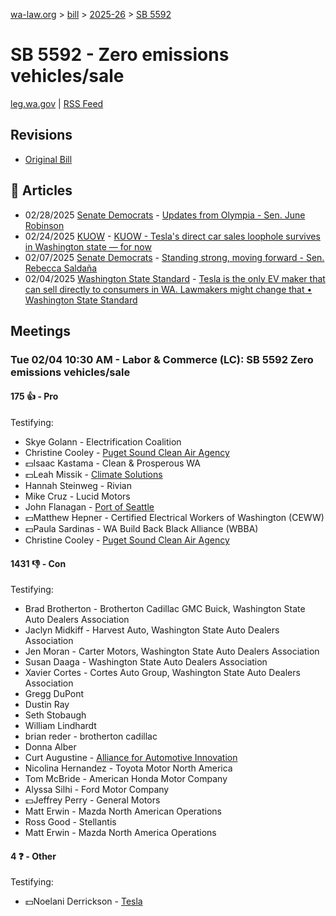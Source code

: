 [wa-law.org](/) > [bill](/bill/) > [2025-26](/bill/2025-26/) > [SB 5592](/bill/2025-26/sb/5592/)

# SB 5592 - Zero emissions vehicles/sale
[leg.wa.gov](https://app.leg.wa.gov/billsummary?BillNumber=5592&Year=2025&Initiative=false) | [RSS Feed](./rss.xml)

## Revisions
* [Original Bill](1/)

## 📰 Articles
* 02/28/2025 [Senate Democrats](/org/senate_democrats/) - [Updates from Olympia - Sen. June Robinson](https://senatedemocrats.wa.gov/robinson/2025/02/28/updates-from-olympia-2/#:~:text=Senate%20Bill%205592)
* 02/24/2025 [KUOW](/org/kuow/) - [KUOW - Tesla's direct car sales loophole survives in Washington state — for now](https://www.kuow.org/stories/tesla-s-washington-loophole-survives-for-another-year#:~:text=5592)
* 02/07/2025 [Senate Democrats](/org/senate_democrats/) - [Standing strong, moving forward - Sen. Rebecca Saldaña](https://senatedemocrats.wa.gov/saldana/2025/02/07/standing-strong-moving-forward/#:~:text=SB%205592)
* 02/04/2025 [Washington State Standard](/org/washington_state_standard/) - [Tesla is the only EV maker that can sell directly to consumers in WA. Lawmakers might change that • Washington State Standard](https://washingtonstatestandard.com/2025/02/04/tesla-is-the-only-ev-maker-that-can-sell-directly-to-consumers-in-wa-lawmakers-might-change-that/#:~:text=Senate%20Bill%205592)

## Meetings
### Tue 02/04 10:30 AM - Labor & Commerce (LC): SB 5592 Zero emissions vehicles/sale
#### 175 👍 - Pro
Testifying:
* Skye Golann - Electrification Coalition
* Christine Cooley - [Puget Sound Clean Air Agency](/org/puget_sound_clean_air_agency/)
* 💵Isaac Kastama - Clean & Prosperous WA
* 💵Leah Missik - [Climate Solutions](/org/climate_solutions/)
* Hannah Steinweg - Rivian
* Mike Cruz - Lucid Motors
* John Flanagan - [Port of Seattle](/org/port_of_seattle/)
* 💵Matthew Hepner - Certified Electrical Workers of Washington (CEWW)
* 💵Paula Sardinas - WA Build Back Black Alliance (WBBA)
* Christine Cooley - [Puget Sound Clean Air Agency](/org/puget_sound_clean_air_agency/)

#### 1431 👎 - Con
Testifying:
* Brad Brotherton - Brotherton Cadillac GMC Buick, Washington State Auto Dealers Association
* Jaclyn Midkiff - Harvest Auto, Washington State Auto Dealers Association
* Jen Moran - Carter Motors, Washington State Auto Dealers Association
* Susan Daaga - Washington State Auto Dealers Association
* Xavier Cortes - Cortes Auto Group, Washington State Auto Dealers Association
* Gregg DuPont
* Dustin Ray
* Seth Stobaugh
* William Lindhardt
* brian reder - brotherton cadillac
* Donna Alber
* Curt Augustine - [Alliance for Automotive Innovation](/org/alliance_for_automotive_innovation/)
* Nicolina Hernandez - Toyota Motor North America
* Tom McBride - American Honda Motor Company
* Alyssa Silhi - Ford Motor Company
* 💵Jeffrey Perry - General Motors
* Matt Erwin - Mazda North American Operations
* Ross Good - Stellantis
* Matt Erwin - Mazda North America Operations

#### 4 ❓ - Other
Testifying:
* 💵Noelani Derrickson - [Tesla](/org/tesla/)
